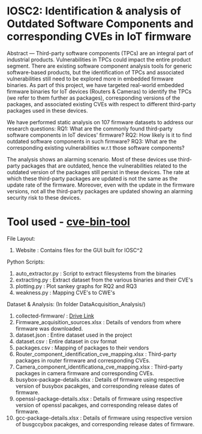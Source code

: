 # IOSC2: Identification & analysis of Outdated Software Components and corresponding CVEs in IoT firmware


Abstract — Third-party software components (TPCs) are an integral part of industrial products. Vulnerabilities in TPCs could impact the entire product segment. There are existing software component analysis tools for generic software-based products, but the identification of TPCs and associated vulnerabilities still need to be explored more in embedded firmware binaries. As part of this project, we have targeted real-world embedded firmware binaries for IoT devices (Routers & Cameras) to identify the TPCs (we refer to them further as packages), corresponding versions of the packages,  and associated existing CVEs with respect to different third-party packages used in these devices. 

We have performed static analysis on 107 firmware datasets to address our research questions:
RQ1: What are the commonly found third-party software components in IoT devices' firmware? 
RQ2: How likely is it to find outdated software components in such firmware?
RQ3: What are the corresponding existing vulnerabilities w.r.t those software components?

The analysis shows an alarming scenario. Most of these devices use third-party packages that are outdated, hence the vulnerabilities related to the outdated version of the packages still persist in these devices. The rate at which these third-party packages are updated is not the same as the update rate of the firmware. Moreover, even with the update in the firmware versions, not all the third-party packages are updated showing an alarming security risk to these devices. 

# Tool used - [cve-bin-tool](https://github.com/intel/cve-bin-tool)

File Layout:

1. Website : Contains files for the GUI built for IOSC^2

Python Scripts:
1. auto_extractor.py : Script to extract filesystems from the binaries
2. extracting.py : Extract dataset from the various binaries and their CVE's
3. plotting.py : Plot sankey graphs for RQ2 and RQ3
4. weakness.py : Mapping CVE's to CWE's 

Dataset & Analysis: (In folder DataAcquisition_Analysis/)
1. collected-firmware/ : [Drive Link](https://drive.google.com/drive/folders/1fznKy9DPJyXUBSrt-4CkxY3xf1R6F4C3?usp=sharing) 
2. Firmware_acquisition_sources.xlsx : Details of vendors from where firmware was downloaded. 
3. dataset.json : Entire dataset used in the project
4. dataset.csv : Entire dataset in csv format
5. packages.csv : Mapping of packages to their vendors
5. Router_component_identification_cve_mapping.xlsx : Third-party packages in router firmware and corresponding CVEs.
6. Camera_component_identificationa_cve_mapping.xlsx : Third-party packages in camera firmware and corresponding CVEs.
7. busybox-package-details.xlsx : Details of firmware using respective version of busybox pacakges, and corresponding release dates of firmware.
8. openssl-package-details.xlsx : Details of firmware using respective version of openssl pacakges, and corresponding release dates of firmware.
9. gcc-package-details.xlsx : Details of firmware using respective version of busgccybox pacakges, and corresponding release dates of firmware.
